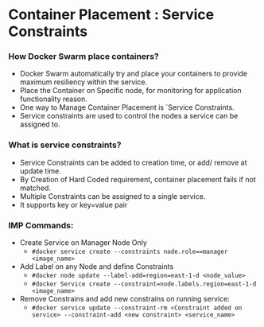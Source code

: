 # Container Placement : Service Constraints
### How Docker Swarm place containers?
- Docker Swarm automatically try and place your containers to provide maximum resiliency within the service.
- Place the Container on Specific node, for monitoring for application functionality reason.
- One way to Manage Container Placement is `Service Constraints.
- Service constraints are used to control the nodes a service can be assigned to.

### What is service constraints?
- Service Constraints can be added to creation time, or add/ remove at update time.
- By Creation of Hard Coded requirement, container placement fails if not matched.
- Multiple Constraints can be assigned to a single service.
- It supports key or key=value pair

### IMP Commands:
- Create Service on Manager Node Only
    - `#docker service create --constraints node.role==manager <image_name>`
- Add Label on any Node and define Constraints
    - `#docker node update --label-add=region=east-1-d <node_value>`
    - `#docker Service create --constraint=node.labels.region=east-1-d <image_name>`
- Remove Constrains and add new constrains on running service:
    - `#docker service update --constraint-rm <Constraint added on service> --constraint-add <new constraint> <service_name>`